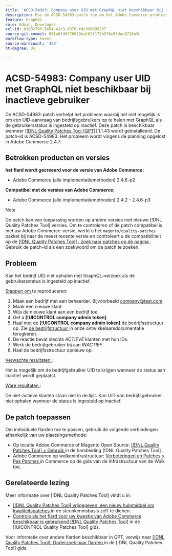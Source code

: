```yaml
---
title: 'ACSD-54983: Company user UID met GraphQL niet beschikbaar bij inactieve gebruiker'
description: Pas de ACSD-54983-patch toe om het Adobe Commerce-probleem op te lossen, waarbij het niet mogelijk is om de aanvraag van UID voor bedrijfsgebruikers met GraphQL op te halen als de gebruikersstatus is ingesteld op inactief.
feature: GraphQL
role: Admin, Developer
exl-id: b188270f-5454-41c9-8370-f4c396095297
source-git-commit: 011a6f46f76029eaf67f172b576e58dac9710a3d
workflow-type: tm+mt
source-wordcount: '420'
ht-degree: 0%

---
```


# ACSD-54983: Company user UID met GraphQL niet beschikbaar bij inactieve gebruiker

De ACSD-54983-patch verhelpt het probleem waarbij het niet mogelijk is om een UID-aanvraag van bedrijfsgebruikers op te halen met GraphQL als de gebruikersstatus is ingesteld op inactief. Deze patch is beschikbaar wanneer [[!DNL Quality Patches Tool (QPT)] ](https://experienceleague.adobe.com/nl/docs/commerce-operations/tools/quality-patches-tool/quality-patches-tool-to-self-serve-quality-patches) 1.1.43 wordt geïnstalleerd. De patch-id is ACSD-54983. Het probleem wordt volgens de planning opgelost in Adobe Commerce 2.4.7.

## Betrokken producten en versies

**het flard wordt gecreeerd voor de versie van Adobe Commerce:**

* Adobe Commerce (alle implementatiemethoden) 2.4.6-p2

**Compatibel met de versies van Adobe Commerce:**

* Adobe Commerce (alle implementatiemethoden) 2.4.2 - 2.4.6-p3

>[!NOTE]
>
>De patch kan van toepassing worden op andere versies met nieuwe [!DNL Quality Patches Tool] versies. Om te controleren of de patch compatibel is met uw Adobe Commerce-versie, werkt u het `magento/quality-patches` -pakket bij naar de meest recente versie en controleert u de compatibiliteit op de [[!DNL Quality Patches Tool] : zoek naar patches op de pagina ](https://experienceleague.adobe.com/tools/commerce-quality-patches/index.html?lang=nl-NL) . Gebruik de patch-id als een zoekwoord om de patch te zoeken.

## Probleem

Kan het bedrijf UID niet ophalen met GraphQL-verzoek als de gebruikersstatus is ingesteld op inactief.

<u> Stappen om </u> te reproduceren:

1. Maak een bedrijf met een beheerder. Bijvoorbeeld company@test.com.
1. Maak een nieuwe klant.
1. Wijs de nieuwe klant aan een bedrijf toe.
1. Get a **[!UICONTROL company admin token]**.
1. Haal met de **[!UICONTROL company admin token]** de bedrijfsstructuur op. Zie [ de bedrijfstructuur ](https://developer.adobe.com/commerce/webapi/graphql/schema/b2b/company/queries/company/#return-the-company-structure) in onze ontwikkelaarsdocumentatie terugkeren.
1. De reactie bevat slechts *ACTIEVE* klanten met hun IDs.
1. Werk de bedrijfgebruiker bij aan *INACTIEF*.
1. Haal de bedrijfsstructuur opnieuw op.

<u> Verwachte resultaten </u>:

Het is mogelijk om de bedrijfgebruiker UID te krijgen wanneer de status aan inactief wordt geplaatst.

<u> Ware resultaten </u>:

De niet-actieve klanten staan niet in de lijst. Kan UID van bedrijfsgebruiker niet ophalen wanneer de status is ingesteld op inactief.

## De patch toepassen

Om individuele flarden toe te passen, gebruik de volgende verbindingen afhankelijk van uw plaatsingsmethode:

* Op locatie Adobe Commerce of Magento Open Source: [[!DNL Quality Patches Tool] > Gebruik ](/help/tools/quality-patches-tool/usage.md) in de handleiding [!DNL Quality Patches Tool] .
* Adobe Commerce op wolkeninfrastructuur: [ Verbeteringen en Patches > Pas Patches ](https://experienceleague.adobe.com/docs/commerce-cloud-service/user-guide/develop/upgrade/apply-patches.html?lang=nl-NL) in Commerce op de gids van de Infrastructuur van de Wolk toe.

## Gerelateerde lezing

Meer informatie over [!DNL Quality Patches Tool] vindt u in:

* [[!DNL Quality Patches Tool]  vrijgegeven: een nieuw hulpmiddel om kwaliteitspatches ](https://experienceleague.adobe.com/nl/docs/commerce-operations/tools/quality-patches-tool/quality-patches-tool-to-self-serve-quality-patches) in de steunkennisbasis zelf-te dienen.
* [ Controle als het flard voor uw kwestie van Adobe Commerce beschikbaar is gebruikend  [!DNL Quality Patches Tool]](/help/tools/quality-patches-tool/patches-available-in-qpt/check-patch-for-magento-issue-with-magento-quality-patches.md) in de [!UICONTROL Quality Patches Tool] gids.


Voor informatie over andere flarden beschikbaar in QPT, verwijs naar [[!DNL Quality Patches Tool]: Onderzoek naar flarden ](https://experienceleague.adobe.com/tools/commerce-quality-patches/index.html?lang=nl-NL) in de [!DNL Quality Patches Tool] gids.
